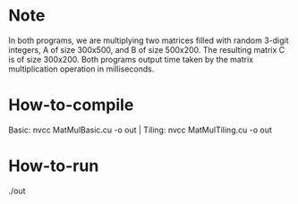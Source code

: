 # Note
In both programs, we are multiplying two matrices filled with random 3-digit integers, A of size 300x500, and B of size 500x200. The resulting matrix C is of size 300x200. Both programs output time taken by the matrix multiplication operation in milliseconds.

# How-to-compile
Basic: nvcc MatMulBasic.cu -o out | Tiling: nvcc MatMulTiling.cu -o out

# How-to-run
./out
